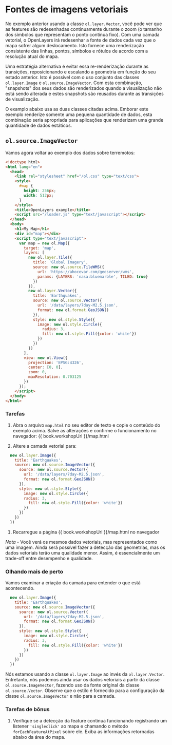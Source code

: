 # Fontes de imagens vetoriais

No exemplo anterior usando a classe `ol.layer.Vector`, você pode ver que as features são redesenhadas continuamente durante o zoom (o tamanho dos símbolos que representam o ponto continua fixo). Com uma camada vetorial, o OpenLayers irá redesenhar a fonte de dados cada vez que o mapa sofrer algum deslocamento. Isto fornece uma renderização consistente das linhas, pontos, símbolos e rótulos de acordo com a resolução atual do mapa.

Uma estratégia alternativa é evitar essa re-renderização durante as transições, reposicionando e escalando a geometria em função do seu estado anterior. Isto é possível com o uso conjunto das classes `ol.layer.Image` e `ol.source.ImageVector`. Com esta combinação, "snapshots" dos seus dados são renderizados quando a visualização não está sendo alterada e estes snapshots são reusados durante as transições de visualização.

O examplo abaixo usa as duas classes citadas acima. Emborar este exemplo renderize somente uma pequena quantidade de dados, esta combinação seria apropriada para aplicações que renderizam uma grande quantidade de dados estáticos.

## `ol.source.ImageVector`

Vamos agora voltar ao exemplo dos dados sobre terremotos:

```html
<!doctype html>
<html lang="en">
  <head>
    <link rel="stylesheet" href="/ol.css" type="text/css">
    <style>
      #map {
        height: 256px;
        width: 512px;
      }
    </style>
    <title>OpenLayers example</title>
    <script src="/loader.js" type="text/javascript"></script>
  </head>
  <body>
    <h1>My Map</h1>
    <div id="map"></div>
    <script type="text/javascript">
      var map = new ol.Map({
        target: 'map',
        layers: [
          new ol.layer.Tile({
            title: 'Global Imagery',
            source: new ol.source.TileWMS({
              url: 'https://ahocevar.com/geoserver/wms',
              params: {LAYERS: 'nasa:bluemarble', TILED: true}
            })
          }),
          new ol.layer.Vector({
            title: 'Earthquakes',
            source: new ol.source.Vector({
              url: '/data/layers/7day-M2.5.json',
              format: new ol.format.GeoJSON()
            }),
            style: new ol.style.Style({
              image: new ol.style.Circle({
                radius: 3,
                fill: new ol.style.Fill({color: 'white'})
              })
            })
          })
        ],
        view: new ol.View({
          projection: 'EPSG:4326',
          center: [0, 0],
          zoom: 0,
          maxResolution: 0.703125
        })
      });
    </script>
  </body>
</html>
```

### Tarefas

1. Abra o arquivo `map.html` no seu editor de texto e copie o conteúdo do exemplo acima. Salve as alterações e confirme o funcionamento no navegador: {{ book.workshopUrl }}/map.html

1. Altere a camada vetorial para:

  ```js
    new ol.layer.Image({
      title: 'Earthquakes',
      source: new ol.source.ImageVector({
        source: new ol.source.Vector({
          url: '/data/layers/7day-M2.5.json',
          format: new ol.format.GeoJSON()
        }),
        style: new ol.style.Style({
          image: new ol.style.Circle({
          radius: 3,
            fill: new ol.style.Fill({color: 'white'})
          })
        })
      })
    })
  ```

1. Recarregue a página {{ book.workshopUrl }}/map.html no navegador

  *Nota* - Você verá os mesmos dados vetoriais, mas representados como uma imagem. Ainda será possível fazer a detecção das geometrias, mas os dados vetoriais terão uma qualidade menor. Assim, é essencialmente um trade-off entre desempenho e qualidade. 
  
### Olhando mais de perto

Vamos examinar a criação da camada para entender o que está acontecendo.

```js
  new ol.layer.Image({
    title: 'Earthquakes',
    source: new ol.source.ImageVector({
      source: new ol.source.Vector({
        url: '/data/layers/7day-M2.5.json',
        format: new ol.format.GeoJSON()
      }),
      style: new ol.style.Style({
        image: new ol.style.Circle({
        radius: 3,
          fill: new ol.style.Fill({color: 'white'})
        })
      })
    })
  })
```

Nós estamos usando a classe `ol.layer.Image` ao invés da `ol.layer.Vector`. Entretanto, nós podemos ainda usar os dados vetoriais a partir da classe `ol.source.ImageVector`, fazendo uso da fonte original da classe `ol.source.Vector`. Observe que o estilo é fornecido para a configuração da classe `ol.source.ImageVector` e não para a camada.

### Tarefas de bônus

1. Verifique se a detecção da feature continua funcionando registrando um listener `'singleclick'` ao mapa e chamando o método `forEachFeatureAtPixel` sobre ele. Exiba as informações retornadas abaixo da área do mapa.
